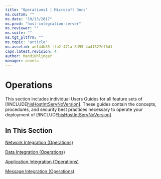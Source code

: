 ```yaml
---
title: "Operations1 | Microsoft Docs"
ms.custom: ""
ms.date: "10/13/2017"
ms.prod: "host-integration-server"
ms.reviewer: ""
ms.suite: ""
ms.tgt_pltfrm: ""
ms.topic: "article"
ms.assetid: ae144b35-ffb2-471a-8d95-4a41827e73d1
caps.latest.revision: 4
author: MandiOhlinger
manager: anneta
---
```

# Operations
This section includes individual Users Guides for all feature sets of [!INCLUDE[hisHostIntServNoVersion](../core/includes/hishostintservnoversion-md.md)]. These guides contain the concepts, procedures, and security best practices necessary to operate your deployment of [!INCLUDE[hisHostIntServNoVersion](../core/includes/hishostintservnoversion-md.md)].  
  
## In This Section  
 [Network Integration (Operations)](../core/network-integration-operations.md)  
  
 [Data Integration (Operations)](../core/data-integration-operations.md)  
  
 [Application Integration (Operations)](../core/application-integration-operations.md)  
  
 [Message Integration (Operations)](../core/message-integration-operations.md)